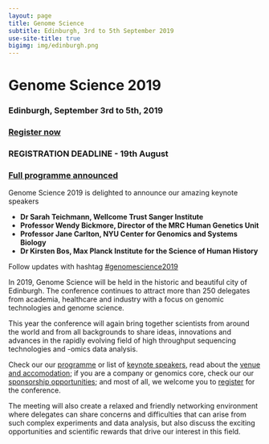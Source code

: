```yaml
---
layout: page
title: Genome Science
subtitle: Edinburgh, 3rd to 5th September 2019
use-site-title: true
bigimg: img/edinburgh.png
---
```


# Genome Science 2019
  
### Edinburgh, September 3rd to 5th, 2019

### [Register now](http://genomescience.co.uk/register/)

### REGISTRATION DEADLINE - 19th August

### [Full programme announced](http://genomescience.co.uk/programme/)

Genome Science 2019 is delighted to announce our amazing keynote speakers
* __Dr Sarah Teichmann, Wellcome Trust Sanger Institute__
* __Professor Wendy Bickmore, Director of the MRC Human Genetics Unit__
* __Professor Jane Carlton, NYU Center for Genomics and Systems Biology__
* __Dr Kirsten Bos, Max Planck Institute for the Science of Human History__

Follow updates with hashtag [#genomescience2019](https://twitter.com/search?q=%23GenomeScience2019)

In 2019, Genome Science will be held in the historic and beautiful city of Edinburgh.  The conference continues to attract more than 250 delegates from academia, healthcare and industry with a focus on genomic technologies and genome science.

This year the conference will again bring together scientists from around the world and from all backgrounds to share ideas, innovations and advances in the rapidly evolving field of high throughput sequencing technologies and -omics data analysis.

Check our our [programme](programme.md) or list of [keynote speakers](keynotes.md), read about the [venue and accomodation](venue.md); if you are a company or genomics core, check our our [sponsorship opportunities](sponsors.md); and most of all, we welcome you to [register](register.md) for the conference.

The meeting will also create a relaxed and friendly networking environment where delegates can share concerns and difficulties that can arise from such complex experiments and data analysis, but also discuss the exciting opportunities and scientific rewards that drive our interest in this field.
